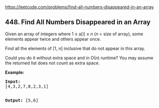 https://leetcode.com/problems/find-all-numbers-disappeared-in-an-array

## 448. Find All Numbers Disappeared in an Array

<div><p>Given an array of integers where 1 ≤ a[i] ≤ <i>n</i> (<i>n</i> = size of array), some elements appear twice and others appear once.</p>
<p>Find all the elements of [1, <i>n</i>] inclusive that do not appear in this array.</p>
<p>Could you do it without extra space and in O(<i>n</i>) runtime? You may assume the returned list does not count as extra space.</p>
<p><b>Example:</b>
</p><pre><b>Input:</b>
[4,3,2,7,8,2,3,1]

<b>Output:</b>
[5,6]
</pre>
<p></p></div>
